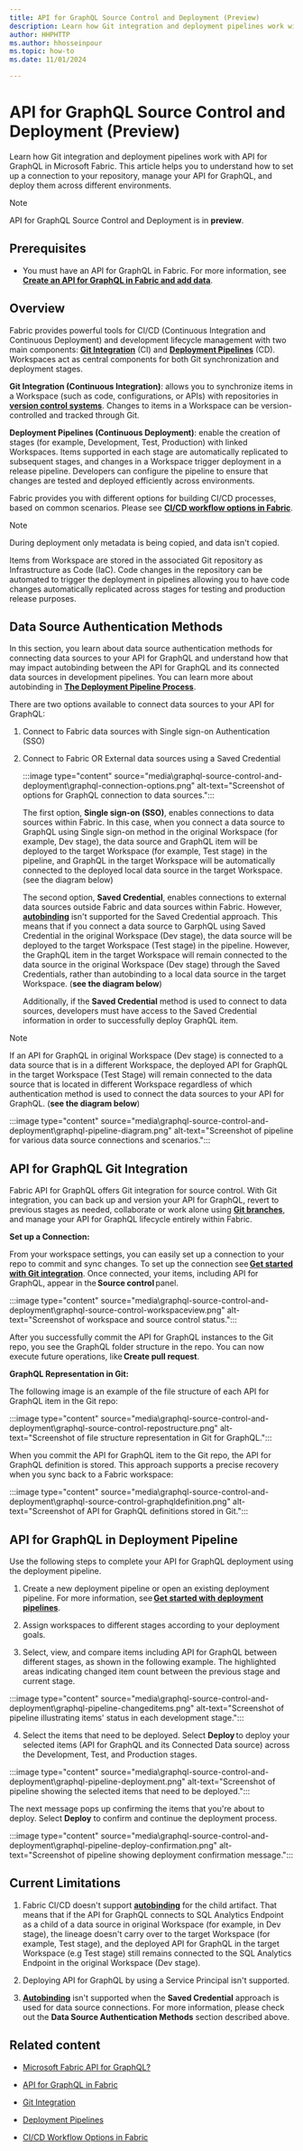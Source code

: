 ```yaml
---
title: API for GraphQL Source Control and Deployment (Preview)
description: Learn how Git integration and deployment pipelines work with API for GraphQL. 
author: HHPHTTP
ms.author: hhosseinpour
ms.topic: how-to 
ms.date: 11/01/2024

---
```

# API for GraphQL Source Control and Deployment (Preview)

Learn how Git integration and deployment pipelines work with API for GraphQL in Microsoft Fabric. This article helps you to understand how to set up a connection to your repository, manage your API for GraphQL, and deploy them across different environments.

> [!NOTE]
> API for GraphQL Source Control and Deployment is in **preview**.

## Prerequisites

* You must have an API for GraphQL in Fabric. For more information, see [**Create an API for GraphQL in Fabric and add data**](get-started-api-graphql.md).

## Overview

Fabric provides powerful tools for CI/CD (Continuous Integration and Continuous Deployment) and development lifecycle management with two main components: [**Git Integration**](C:\GitHubRepo\fabric-docs-pr\docs\cicd\git-integration\git-get-started.md) (CI) and [**Deployment Pipelines**](https://learn.microsoft.com/fabric/cicd/deployment-pipelines/get-started-with-deployment-pipelines?tabs=from-fabric%2Cnew%2Cstage-settings-new) (CD). Workspaces act as central components for both Git synchronization and deployment stages.

**Git Integration (Continuous Integration)**: allows you to synchronize items in a Workspace (such as code, configurations, or APIs) with repositories in [**version control systems**](https://learn.microsoft.com/fabric/cicd/git-integration/intro-to-git-integration?tabs=azure-devops#supported-git-providers). Changes to items in a Workspace can be version-controlled and tracked through Git.

**Deployment Pipelines (Continuous Deployment)**: enable the creation of stages (for example, Development, Test, Production) with linked Workspaces. Items supported in each stage are automatically replicated to subsequent stages, and changes in a Workspace trigger deployment in a release pipeline. Developers can configure the pipeline to ensure that changes are tested and deployed efficiently across environments.  

Fabric provides you with different options for building CI/CD processes, based on common scenarios. Please see [**CI/CD workflow options in Fabric**](https://learn.microsoft.com/fabric/cicd/manage-deployment).  

> [!NOTE]
> During deployment only metadata is being copied, and data isn't copied.  

Items from Workspace are stored in the associated Git repository as Infrastructure as Code (IaC). Code changes in the repository can be automated to trigger the deployment in pipelines allowing you to have code changes automatically replicated across stages for testing and production release purposes.

## Data Source Authentication Methods

In this section, you learn about data source authentication methods for connecting data sources to your API for GraphQL and understand how that may impact autobinding between the API for GraphQL and its connected data sources in development pipelines. You can learn more about autobinding in [**The Deployment Pipeline Process**](https://learn.microsoft.com/fabric/cicd/deployment-pipelines/understand-the-deployment-process?tabs=new#autobinding).  

There are two options available to connect data sources to your API for GraphQL:

1. Connect to Fabric data sources with Single sign-on Authentication (SSO)
2. Connect to Fabric OR External data sources using a Saved Credential  

    :::image type="content" source="media\graphql-source-control-and-deployment\graphql-connection-options.png" alt-text="Screenshot of options for GraphQL connection to data sources.":::

    The first option, **Single sign-on (SSO)**, enables connections to data sources within Fabric. In this case, when you connect a data source to GraphQL using Single sign-on method in the original Workspace (for example, Dev stage), the data source and GraphQL item will be deployed to the target Workspace (for example, Test stage) in the pipeline, and GraphQL in the target Workspace will be automatically connected to the deployed local data source in the target Workspace. (see the diagram below)

    The second option, **Saved Credential**, enables connections to external data sources outside Fabric and data sources within Fabric. However, [**autobinding**](https://learn.microsoft.com/fabric/cicd/deployment-pipelines/understand-the-deployment-process?tabs=new#autobinding) isn't supported for the Saved Credential approach. This means that if you connect a data source to GarphQL using Saved Credential in the original Workspace (Dev stage), the data source will be deployed to the target Workspace (Test stage) in the pipeline. However, the GraphQL item in the target Workspace will remain connected to the data source in the original Workspace (Dev stage) through the Saved Credentials, rather than autobinding to a local data source in the target Workspace. (**see the diagram below**)

    Additionally, if the **Saved Credential** method is used to connect to data sources, developers must have access to the Saved Credential information in order to successfully deploy GraphQL item.  

> [!NOTE]
> If an API for GraphQL in original Workspace (Dev stage) is connected to a data source that is in a different Workspace, the deployed API for GraphQL in the target Workspace (Test Stage) will remain connected to the data source that is located in different Workspace regardless of which authentication method is used to connect the data sources to your API for GraphQL. (**see the diagram below**)

:::image type="content" source="media\graphql-source-control-and-deployment\graphql-pipeline-diagram.png" alt-text="Screenshot of pipeline for various data source connections and scenarios.":::

## API for GraphQL Git Integration

Fabric API for GraphQL offers Git integration for source control. With Git integration, you can back up and version your API for GraphQL, revert to previous stages as needed, collaborate or work alone using [**Git branches**](https://learn.microsoft.com/fabric/cicd/git-integration/manage-branches?tabs=azure-devops), and manage your API for GraphQL lifecycle entirely within Fabric.

**Set up a Connection:**

From your workspace settings, you can easily set up a connection to your repo to commit and sync changes. To set up the connection see [**Get started with Git integration**](https://learn.microsoft.com/fabric/cicd/git-integration/git-get-started). Once connected, your items, including API for GraphQL, appear in the **Source control** panel.

:::image type="content" source="media\graphql-source-control-and-deployment\graphql-source-control-workspaceview.png" alt-text="Screenshot of workspace and source control status.":::

After you successfully commit the API for GraphQL instances to the Git repo, you see the GraphQL folder structure in the repo. You can now execute future operations, like **Create pull request**.

**GraphQL Representation in Git:**

The following image is an example of the file structure of each API for GraphQL item in the Git repo:

:::image type="content" source="media\graphql-source-control-and-deployment\graphql-source-control-repostructure.png" alt-text="Screenshot of file structure representation in Git for GraphQL.":::

When you commit the API for GraphQL item to the Git repo, the API for GraphQL definition is stored. This approach supports a precise recovery when you sync back to a Fabric workspace:  

:::image type="content" source="media\graphql-source-control-and-deployment\graphql-source-control-graphqldefinition.png" alt-text="Screenshot of API for GraphQL definitions stored in Git.":::

## API for GraphQL in Deployment Pipeline

Use the following steps to complete your API for GraphQL deployment using the deployment pipeline.

1. Create a new deployment pipeline or open an existing deployment pipeline. For more information, see [**Get started with deployment pipelines**](https://learn.microsoft.com/fabric/cicd/deployment-pipelines/get-started-with-deployment-pipelines).

2. Assign workspaces to different stages according to your deployment goals.

3. Select, view, and compare items including API for GraphQL between different stages, as shown in the following example. The highlighted areas indicating changed item count between the previous stage and current stage.

:::image type="content" source="media\graphql-source-control-and-deployment\graphql-pipeline-changeditems.png" alt-text="Screenshot of pipeline illustrating items' status in each development stage.":::

4. Select the items that need to be deployed. Select **Deploy** to deploy your selected items (API for GraphQL and its Connected Data source) across the Development, Test, and Production stages.

:::image type="content" source="media\graphql-source-control-and-deployment\graphql-pipeline-deployment.png" alt-text="Screenshot of pipeline showing the selected items that need to be deployed.":::

The next message pops up confirming the items that you're about to deploy. Select **Deploy** to confirm and continue the deployment process.

:::image type="content" source="media\graphql-source-control-and-deployment\graphql-pipeline-deploy-confirmation.png" alt-text="Screenshot of pipeline showing deployment confirmation message.":::

## Current Limitations

1. Fabric CI/CD doesn't support [**autobinding**](https://learn.microsoft.com/fabric/cicd/deployment-pipelines/understand-the-deployment-process?tabs=new#autobinding) for the child artifact. That means that if the API for GraphQL connects to SQL Analytics Endpoint as a child of a data source in original Workspace (for example, in Dev stage), the lineage doesn't carry over to the target Workspace (for example, Test stage), and the deployed API for GraphQL in the target Workspace (e.g Test stage) still remains connected to the SQL Analytics Endpoint in the original Workspace (Dev stage).

2. Deploying API for GraphQL by using a Service Principal isn't supported.  

3. [**Autobinding**](https://learn.microsoft.com/fabric/cicd/deployment-pipelines/understand-the-deployment-process?tabs=new#autobinding) isn't supported when the **Saved Credential** approach is used for data source connections. For more information, please check out the **Data Source Authentication Methods** section described above.

## Related content

* [Microsoft Fabric API for GraphQL?](api-graphql-overview.md)

* [API for GraphQL in Fabric](get-started-api-graphql.md)

* [Git Integration](https://learn.microsoft.com/fabric/cicd/git-integration/git-get-started?tabs=azure-devops%2CAzure%2Ccommit-to-git)

* [Deployment Pipelines](https://learn.microsoft.com/fabric/cicd/deployment-pipelines/intro-to-deployment-pipelines?tabs=new)

* [CI/CD Workflow Options in Fabric](https://learn.microsoft.com/fabric/cicd/manage-deployment)
